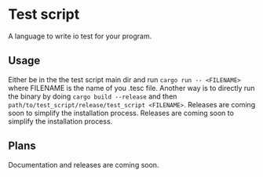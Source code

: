 # Test script
A language to write io test for your program.

## Usage
Either be in the the test script main dir and run `cargo run -- <FILENAME>` where FILENAME is the name of you .tesc file. Another way is to directly run the binary by doing `cargo build --release` and then `path/to/test_script/release/test_script <FILENAME>`. Releases are coming soon to simplify the installation process.
Releases are coming soon to simplify the installation process.

## Plans
Documentation and releases are coming soon.
